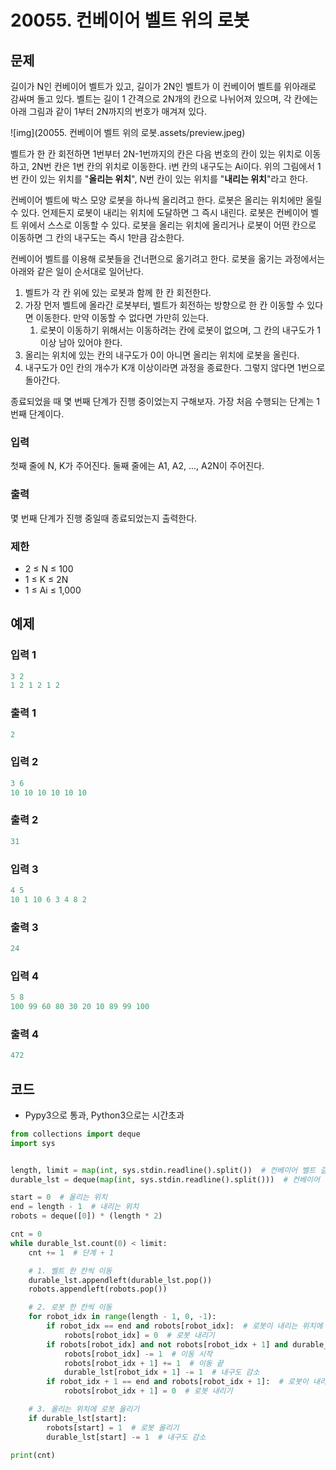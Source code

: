 # 20055. 컨베이어 벨트 위의 로봇

## 문제

길이가 N인 컨베이어 벨트가 있고, 길이가 2N인 벨트가 이 컨베이어 벨트를 위아래로 감싸며 돌고 있다. 벨트는 길이 1 간격으로 2N개의 칸으로 나뉘어져 있으며, 각 칸에는 아래 그림과 같이 1부터 2N까지의 번호가 매겨져 있다.

![img](20055. 컨베이어 벨트 위의 로봇.assets/preview.jpeg)

벨트가 한 칸 회전하면 1번부터 2N-1번까지의 칸은 다음 번호의 칸이 있는 위치로 이동하고, 2N번 칸은 1번 칸의 위치로 이동한다. i번 칸의 내구도는 Ai이다. 위의 그림에서 1번 칸이 있는 위치를 "**올리는 위치**", N번 칸이 있는 위치를 "**내리는 위치**"라고 한다.

컨베이어 벨트에 박스 모양 로봇을 하나씩 올리려고 한다. 로봇은 올리는 위치에만 올릴 수 있다. 언제든지 로봇이 내리는 위치에 도달하면 그 즉시 내린다. 로봇은 컨베이어 벨트 위에서 스스로 이동할 수 있다. 로봇을 올리는 위치에 올리거나 로봇이 어떤 칸으로 이동하면 그 칸의 내구도는 즉시 1만큼 감소한다.

컨베이어 벨트를 이용해 로봇들을 건너편으로 옮기려고 한다. 로봇을 옮기는 과정에서는 아래와 같은 일이 순서대로 일어난다.



1. 벨트가 각 칸 위에 있는 로봇과 함께 한 칸 회전한다.
2. 가장 먼저 벨트에 올라간 로봇부터, 벨트가 회전하는 방향으로 한 칸 이동할 수 있다면 이동한다. 만약 이동할 수 없다면 가만히 있는다.
   1. 로봇이 이동하기 위해서는 이동하려는 칸에 로봇이 없으며, 그 칸의 내구도가 1 이상 남아 있어야 한다.
3. 올리는 위치에 있는 칸의 내구도가 0이 아니면 올리는 위치에 로봇을 올린다.
4. 내구도가 0인 칸의 개수가 K개 이상이라면 과정을 종료한다. 그렇지 않다면 1번으로 돌아간다.

종료되었을 때 몇 번째 단계가 진행 중이었는지 구해보자. 가장 처음 수행되는 단계는 1번째 단계이다.



### 입력

첫째 줄에 N, K가 주어진다. 둘째 줄에는 A1, A2, ..., A2N이 주어진다.

### 출력

몇 번째 단계가 진행 중일때 종료되었는지 출력한다.

### 제한

- 2 ≤ N ≤ 100
- 1 ≤ K ≤ 2N
- 1 ≤ Ai ≤ 1,000

## 예제

### 입력 1

```python
3 2
1 2 1 2 1 2
```

### 출력 1

```python
2
```



### 입력 2

```python
3 6
10 10 10 10 10 10
```

### 출력 2

```python
31
```



### 입력 3

```python
4 5
10 1 10 6 3 4 8 2
```

### 출력 3

```python
24
```



### 입력 4

```python
5 8
100 99 60 80 30 20 10 89 99 100
```

### 출력 4

```python
472
```



## 코드

- Pypy3으로 통과, Python3으로는 시간초과

```python
from collections import deque
import sys


length, limit = map(int, sys.stdin.readline().split())  # 컨베이어 벨트 길이, 내구도 0인 칸의 개수 한계
durable_lst = deque(map(int, sys.stdin.readline().split()))  # 컨베이어 벨트 내구도 리스트

start = 0  # 올리는 위치
end = length - 1  # 내리는 위치
robots = deque([0]) * (length * 2)

cnt = 0
while durable_lst.count(0) < limit:
    cnt += 1  # 단계 + 1

    # 1. 벨트 한 칸씩 이동
    durable_lst.appendleft(durable_lst.pop())
    robots.appendleft(robots.pop())

    # 2. 로봇 한 칸씩 이동
    for robot_idx in range(length - 1, 0, -1):
        if robot_idx == end and robots[robot_idx]:  # 로봇이 내리는 위치에 도착
            robots[robot_idx] = 0  # 로봇 내리기
        if robots[robot_idx] and not robots[robot_idx + 1] and durable_lst[robot_idx + 1]:  # 로봇이 있고 다음 칸에 로봇이 없고 내구도가 있으면
            robots[robot_idx] -= 1  # 이동 시작
            robots[robot_idx + 1] += 1  # 이동 끝
            durable_lst[robot_idx + 1] -= 1  # 내구도 감소
        if robot_idx + 1 == end and robots[robot_idx + 1]:  # 로봇이 내리는 위치에 도착
            robots[robot_idx + 1] = 0  # 로봇 내리기

    # 3. 올리는 위치에 로봇 올리기
    if durable_lst[start]:
        robots[start] = 1  # 로봇 올리기
        durable_lst[start] -= 1  # 내구도 감소

print(cnt)
```
